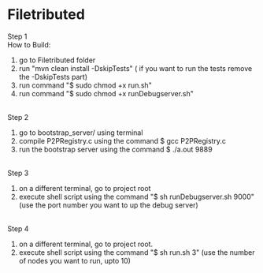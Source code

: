 
# Filetributed
Step 1 <br />
How to Build:<br />
1. go to Filetributed folder<br />
2. run "mvn clean install -DskipTests" ( if you want to run the tests remove the -DskipTests part)<br />
3. run command "$ sudo chmod +x run.sh"<br />
4. run command "$ sudo chmod +x runDebugserver.sh"<br /><br />

Step 2<br />
1. go to bootstrap_server/ using terminal<br />
2. compile P2PRegistry.c using the command $ gcc P2PRegistry.c<br />
3. run the bootstrap server using the command $ ./a.out 9889<br /><br />

Step 3<br />
1. on a different terminal, go to project root<br />
2. execute shell script using the command "$ sh runDebugserver.sh 9000" (use the  port number you want to up the debug server)<br /><br />

Step 4<br />
 1. on a different terminal, go to project root.<br />
 2. execute shell script using the command "$ sh run.sh 3" (use the number of nodes you want to run, upto 10)<br />


